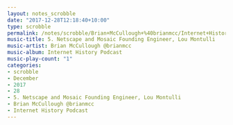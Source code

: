 ```yaml
---
layout: notes_scrobble
date: "2017-12-28T12:18:40+10:00"
type: scrobble
permalink: /notes/scrobble/Brian+McCullough+%40brianmcc/Internet+History+Podcast/72783b21a100daade68822cb26a153b93d0d772d.html
music-title: 5. Netscape and Mosaic Founding Engineer, Lou Montulli
music-artist: Brian McCullough @brianmcc
music-album: Internet History Podcast
music-play-count: "1"
categories:
- scrobble
- December
- 2017
- 28
- 5. Netscape and Mosaic Founding Engineer, Lou Montulli
- Brian McCullough @brianmcc
- Internet History Podcast
---
```

